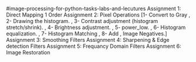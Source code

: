  #image-processing-for-python-tasks-labs-and-lecutures
 Assignment 1: Direct Mapping 1 Order
 Assignment 2: Pixel Operations [1- Convert to Gray , 2- Drawing the histogram. , 3- Contrast adjustment (histogram stretch/shrink). , 4- Brightness adjustment. , 5- power_low. , 6- Histogram equalization. , 7- Histogram Matching , 8- Add , Image Negatives.]
  Assignment 3: Smoothing Filters
  Assignment 4: Sharpening & Edge detection Filters
  Assignment 5: Frequancy Domain Filters
  Assignment 6: Image Restoration





 
